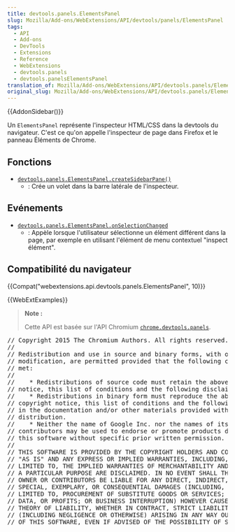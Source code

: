 ```yaml
---
title: devtools.panels.ElementsPanel
slug: Mozilla/Add-ons/WebExtensions/API/devtools/panels/ElementsPanel
tags:
  - API
  - Add-ons
  - DevTools
  - Extensions
  - Reference
  - WebExtensions
  - devtools.panels
  - devtools.panelsElementsPanel
translation_of: Mozilla/Add-ons/WebExtensions/API/devtools.panels/ElementsPanel
original_slug: Mozilla/Add-ons/WebExtensions/API/devtools.panels/ElementsPanel
---
```

{{AddonSidebar()}}

Un `ElementsPanel` représente l'inspecteur HTML/CSS dans la devtools du navigateur. C'est ce qu'on appelle l'inspecteur de page dans Firefox et le panneau Éléments de Chrome.

## Fonctions

- [`devtools.panels.ElementsPanel.createSidebarPane()`](/fr/Add-ons/WebExtensions/API/devtools.panels/ElementsPanel/createSidebarPane)
  - : Crée un volet dans la barre latérale de l'inspecteur.

## Evénements

- [`devtools.panels.ElementsPanel.onSelectionChanged`](/fr/Add-ons/WebExtensions/API/devtools.panels/ElementsPanel/onSelectionChanged)
  - : Appèle lorsque l'utilisateur sélectionne un élément différent dans la page, par exemple en utilisant l'élément de menu contextuel "inspect élément".

## Compatibilité du navigateur

{{Compat("webextensions.api.devtools.panels.ElementsPanel", 10)}}

{{WebExtExamples}}

> **Note :**
>
> Cette API est basée sur l'API Chromium [`chrome.devtools.panels`](https://developer.chrome.com/extensions/devtools_panels).

<div class="hidden"><pre>// Copyright 2015 The Chromium Authors. All rights reserved.
//
// Redistribution and use in source and binary forms, with or without
// modification, are permitted provided that the following conditions are
// met:
//
//    * Redistributions of source code must retain the above copyright
// notice, this list of conditions and the following disclaimer.
//    * Redistributions in binary form must reproduce the above
// copyright notice, this list of conditions and the following disclaimer
// in the documentation and/or other materials provided with the
// distribution.
//    * Neither the name of Google Inc. nor the names of its
// contributors may be used to endorse or promote products derived from
// this software without specific prior written permission.
//
// THIS SOFTWARE IS PROVIDED BY THE COPYRIGHT HOLDERS AND CONTRIBUTORS
// "AS IS" AND ANY EXPRESS OR IMPLIED WARRANTIES, INCLUDING, BUT NOT
// LIMITED TO, THE IMPLIED WARRANTIES OF MERCHANTABILITY AND FITNESS FOR
// A PARTICULAR PURPOSE ARE DISCLAIMED. IN NO EVENT SHALL THE COPYRIGHT
// OWNER OR CONTRIBUTORS BE LIABLE FOR ANY DIRECT, INDIRECT, INCIDENTAL,
// SPECIAL, EXEMPLARY, OR CONSEQUENTIAL DAMAGES (INCLUDING, BUT NOT
// LIMITED TO, PROCUREMENT OF SUBSTITUTE GOODS OR SERVICES; LOSS OF USE,
// DATA, OR PROFITS; OR BUSINESS INTERRUPTION) HOWEVER CAUSED AND ON ANY
// THEORY OF LIABILITY, WHETHER IN CONTRACT, STRICT LIABILITY, OR TORT
// (INCLUDING NEGLIGENCE OR OTHERWISE) ARISING IN ANY WAY OUT OF THE USE
// OF THIS SOFTWARE, EVEN IF ADVISED OF THE POSSIBILITY OF SUCH DAMAGE.
</pre></div>
